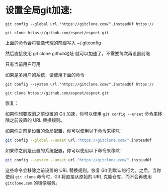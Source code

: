 # 设置全局git加速:

```shell
git config --global url."https://gitclone.com/".insteadOf https://

git clone https://github.com/espnet/espnet.git
```


上面的命令会将镜像代理的前缀写入 ~/.gitconfig

然后直接使用 git clone github地址 就可以加速了，不需要每次再设置前缀

只有当前用户可用


如果是多用户的系统，请使用下面的命令

```shell
git config --system url."https://gitclone.com/".insteadOf https://

git clone https://github.com/espnet/espnet.git
```

恢复：

如果你想要取消之前设置的 Git 加速，你可以使用 `git config --unset` 命令来移除之前设置的 URL 替换规则。

如果你之前是设置的全局配置，你可以使用以下命令来移除：

```bash
git config --global --unset url."https://gitclone.com/".insteadOf
```

如果你之前是设置的系统配置，你可以使用以下命令来移除：

```bash
git config --system --unset url."https://gitclone.com/".insteadOf
```

这些命令会移除之前设置的 URL 替换规则，恢复 Git 到默认的行为。之后，当你使用 `git clone` 命令时，Git 将直接从原始的 URL 克隆仓库，而不会再使用 `gitclone.com` 的镜像服务。